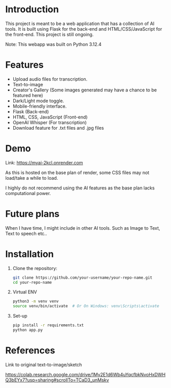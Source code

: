 # Introduction

This project is meant to be a web application that has a collection of AI tools. It is built using Flask for the back-end and HTML/CSS/JavaScript for the front-end. This project is still ongoing.

Note: This webapp was built on Python 3.12.4


# Features

- Upload audio files for transcription.
- Text-to-image
- Creator's Gallery (Some images generated may have a chance to be featured here)
- Dark/Light mode toggle.
- Mobile-friendly interface.
- Flask (Back-end)
- HTML, CSS, JavaScript (Front-end)
- OpenAI Whisper (For transcription)
- Download feature for .txt files and .jpg files

# Demo

Link: https://myai-2kcl.onrender.com

As this is hosted on the base plan of render, some CSS files may not load/take a while to load.

I highly do not recommend using the AI features as the base plan lacks computational power.

# Future plans

When I have time, I might include in other AI tools. Such as Image to Text, Text to speech etc..


# Installation

1. Clone the repository:

   ```bash
   git clone https://github.com/your-username/your-repo-name.git
   cd your-repo-name
   ```
2. Virtual ENV

   ```bash
   python3 -m venv venv
   source venv/bin/activate  # Or On Windows: venv\Scripts\activate
   ```

3. Set-up

   ```bash
   pip install -r requirements.txt
   python app.py
   ```


# References

Link to original text-to-image/sketch

https://colab.research.google.com/drive/1My2E1d6Wb4uYqcfbkNvoHxDWHQ3bEYx7?usp=sharing#scrollTo=TCaD3_unMskv
